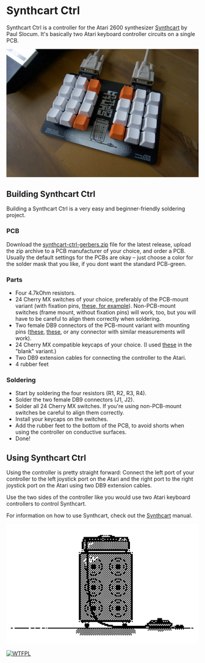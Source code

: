 # Synthcart Ctrl

Synthcart Ctrl is a controller for the Atari 2600 synthesizer [Synthcart](http://www.qotile.net/synth.html) by Paul Slocum. It's basically two Atari keyboard controller circuits on a single PCB.

![Synthcart Ctrl](images/synthcart-ctrl.jpg)

## Building Synthcart Ctrl

Building a Synthcart Ctrl is a very easy and beginner-friendly soldering project.

### PCB

Download the [synthcart-ctrl-gerbers.zip](https://github.com/sarweiler/synthcart-ctrl/releases/latest/download/synthcart-ctrl-gerbers.zip) file for the latest release, upload the zip archive to a PCB manufacturer of your choice, and order a PCB. Usually the default settings for the PCBs are okay – just choose a color for the solder mask that you like, if you dont want the standard PCB-green.

### Parts

* Four 4.7kOhm resistors.
* 24 Cherry MX switches of your choice, preferably of the PCB-mount variant (with fixation pins, [these, for example](https://www.mouser.com/ProductDetail/540-MX1A-11NW)). Non-PCB-mount switches (frame mount, without fixation pins) will work, too, but you will have to be careful to align them correctly when soldering.
* Two female DB9 connectors of the PCB-mount variant with mounting pins ([these](https://www.mouser.com/ProductDetail/571-2311765-1), [these](https://www.reichelt.de/d-sub-buchse-9-polig-gewinkelt-rm-9-4-gedr-d-sub-bu-09gwc-p113921.html), or any connector with similar measurements will work).
* 24 Cherry MX compatible keycaps of your choice. (I used [these](https://www.aliexpress.com/item/32987364794.html?spm=a2g0s.9042311.0.0.27424c4dBs286T) in the "blank" variant.)
* Two DB9 extension cables for connecting the controller to the Atari.
* 4 rubber feet

### Soldering

* Start by soldering the four resistors (R1, R2, R3, R4).
* Solder the two female DB9 connectors (J1, J2).
* Solder all 24 Cherry MX switches. If you're using non-PCB-mount switches be careful to align them correctly.
* Install your keycaps on the switches.
* Add the rubber feet to the bottom of the PCB, to avoid shorts when using the controller on conductive surfaces.
* Done!

## Using Synthcart Ctrl

Using the controller is pretty straight forward: Connect the left port of your controller to the left joystick port on the Atari and the right port to the right joystick port on the Atari using two DB9 extension cables.

Use the two sides of the controller like you would use two Atari keyboard controllers to control Synthcart.

For information on how to use Synthcart, check out the [Synthcart](http://www.qotile.net/synth.html) manual.


![pcb artwork](images/apc.png)


[![WTFPL](http://www.wtfpl.net/wp-content/uploads/2012/12/wtfpl-badge-4.png)](http://www.wtfpl.net)